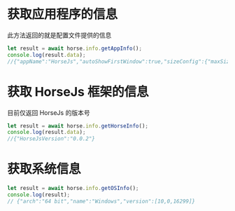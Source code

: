 # 获取应用程序的信息

此方法返回的就是配置文件提供的信息

```js
let result = await horse.info.getAppInfo();
console.log(result.data);
//{"appName":"HorseJs","autoShowFirstWindow":true,"sizeConfig":{"maxSize":{"height":-1,"width":-1},"miniSize":{"height":300,"width":400},"startSize":{"height":600,"width":800}},"startPath":"app/index.html","version":"0.0.1"}
```

# 获取 HorseJs 框架的信息

目前仅返回 HorseJs 的版本号

```js
let result = await horse.info.getHorseInfo();
console.log(result.data);
//{"HorseJsVersion":"0.0.2"}
```

# 获取系统信息

```js
let result = await horse.info.getOSInfo();
console.log(result);
// {"arch":"64 bit","name":"Windows","version":[10,0,16299]}
```
